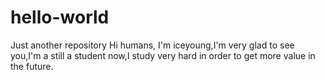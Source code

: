 # hello-world
Just another repository
Hi humans,
I'm iceyoung,I'm very glad to see you,I'm a still a student now,I study very hard in order to get more value in the future.
